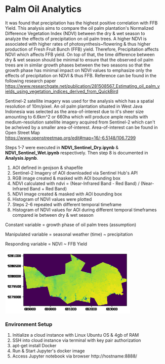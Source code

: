 # Palm Oil Analytics

It was found that precipitation has the highest positive correlation with FFB Yield. This analysis aims to compare the oil palm plantation's Normalized Difference Vegetation Index (NDVI) between the dry & wet season to analyze the effects of precipitation on oil palm trees. A higher NDVI is associated with higher rates of photosynthesis~flowering & thus higher production of Fresh Fruit Bunch (FFB) yield. Therefore, Precipitation affects NDVI which affects FFB yield. On top of that, the time difference between dry & wet season should be minimal to ensure that the observed oil palm trees are in similar growth phases between the two seasons so that the growth phase has minimal impact on NDVI values to emphasize only the effects of precipitation on NDVI & thus FFB. Reference can be found in the following research paper https://www.researchgate.net/publication/281508567_Estimating_oil_palm_yields_using_vegetation_indices_derived_from_QuickBird

Sentinel-2 satellite imagery was used for the analysis which has a spatial resolution of 10m/pixel. An oil palm plantation situated in West Java Indonesia was selected as the area-of-interest due to it's sheer size amounting to 6.6km^2 or 660ha which will produce ample results with medium-resolution satellite imagery acquired from Sentinel-2 which can't be acheived by a smaller area-of-interest. Area-of-interest can be found in Open Street Map https://www.openstreetmap.org/edit#map=16/-6.5148/106.7299

Steps 1-7 were executed in **NDVI_Sentinel_Dry.ipynb** & **NDVI_Sentinel_Wet.ipynb** respectively. Then step 8 is documented in **Analysis.ipynb**.

1. AOI defined in geojson & shapefile
2. Sentinel-2 Imagery of AOI downloaded via Sentinel Hub's API
3. RGB image created & masked with AOI bounding box
4. NDVI calculated with ndvi = (Near-Infrared Band - Red Band) / (Near-Infrared Band + Red Band)
5. NDVI image created & masked with AOI bounding box
6. Histogram of NDVI values were plotted
7. Steps 2-6 repeated with different temporal timeframe
8. Histogram of NDVI values for AOI during different temporal timeframes compared ie between dry & wet season

Constant variable = growth phase of oil palm trees (assumption)

Manipulated variable = seasonal weather (time) ~ precipitation

Responding variable = NDVI ~ FFB Yield

![NDVI Change](data/gif-img/ndvi_gif.gif)

### Environment Setup ###
1. Initialize a cloud instance with Linux Ubuntu OS & 4gb of RAM
2. SSH into cloud instance via terminal with key pair authorization
2. apt-get install Docker
3. Run & Start Jupyter's docker image
5. Access Jupyter notebook via browser http://hostname:8888/
